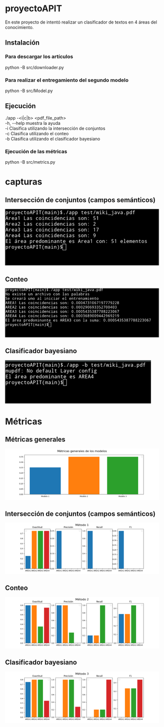 # proyectoAPIT

En este proyecto de intentó realizar un clasificador de textos en 4 áreas del conocimiento.

## Instalación
### Para descargar los artículos
python -B src/downloader.py
### Para realizar el entregamiento del segundo modelo
python -B src/Model.py


## Ejecución

./app -<i|c|b> <pdf_file_path> <br>
  -h, --help  muestra la ayuda <br>
  -i          Clasifica utilizando la intersección de conjuntos <br>
  -c          Clasifica utilizando el conteo <br>
  -b          Clasifica utilizando el clasificador bayesiano <br>
### Ejecución de las métricas
python -B src/metrics.py


# capturas
## Intersección de conjuntos (campos semánticos)
![Screenshot](screenshots/modelo_conjuntos.png?raw=true "Modelo de conjutos")
## Conteo
![Screenshot](screenshots/modelo_propio.png?raw=true "Modelo utilizando conteo")
## Clasificador bayesiano
![Screenshot](screenshots/modelo_bayes.png?raw=true "Modelo de bayes ingenuo")

# Métricas
## Métricas generales
![Screenshot](screenshots/metricas/Figure_0.png?raw=true "Generales")
## Intersección de conjuntos (campos semánticos)
![Screenshot](screenshots/metricas/Figure_1.png?raw=true "Modelo de conjuntos")
## Conteo
![Screenshot](screenshots/metricas/Figure_2.png?raw=true "Modelo utilizando conteo")
## Clasificador bayesiano
![Screenshot](screenshots/metricas/Figure_3.png?raw=true "Modelo de bayes ingenuo")

